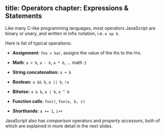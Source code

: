 title: Operators
chapter: Expressions & Statements
---
Like many C-like programming languages, most operators JavaScript are binary or
unary, and written in infix notation, i.e. `a op b`.

Here is list of typical operations:

- **Assignment**: `foo = bar`, assigns the value of the lhs to the rhs.

- **Math**: `a + b`, `a - b`, `a * b`, ... math :)

- **String concatenation:** `a + b`

- **Boolean:** `a && b`, `a || b`, `!a`

- **Bitwise:** `a & b`, `a | b`, `a ^ b`

- **Function calls**: `foo()`, `foo(a, b, c)`

- **Shorthands**: `a += 1`, `i++`

JavaScript also has *comparison* operators and *property accessors*,
both of which are explained in more detail in the next slides.
